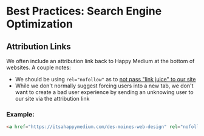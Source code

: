 # Best Practices: Search Engine Optimization

## Attribution Links

We often include an attribution link back to Happy Medium at the bottom of websites. A couple notes:

- We should be using `rel="nofollow"` as to [not pass "link juice" to our site](http://www.hiswebmarketing.com/footer-links-and-penalties/)
- While we don't normally suggest forcing users into a new tab, we don't want to create a bad user experience by sending an unknowing user to our site via the attribution link

### Example: 

```html
<a href="https://itsahappymedium.com/des-moines-web-design" rel="nofollow" target="_blank">Website Design by Happy Medium</a>
```
